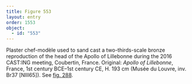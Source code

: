 ```yaml
---
title: Figure 553
layout: entry
order: 1553
object:
  - id: "553"
---
```


Plaster chef-modèle used to sand cast a two-thirds-scale bronze reproduction of the head of the Apollo of Lillebonne during the 2016 CAST:ING meeting, Coubertin, France. Original: *Apollo of Lillebonne*, France, 1st century BCE–1st century CE, H. 193 cm (Musée du Louvre, inv. Br37 [NIII65]). See [fig. 288](/visual-atlas/288/).
